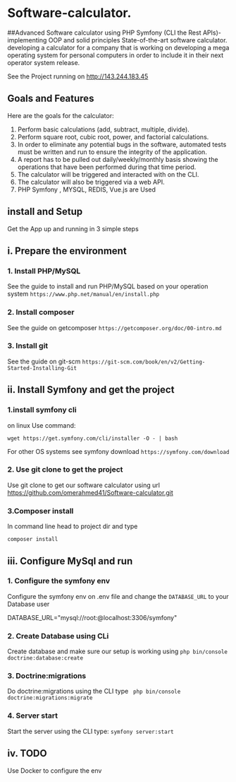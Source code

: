 # Software-calculator.
##Advanced Software calculator using PHP Symfony (CLI the Rest APIs)- implementing OOP and solid principles
State-of-the-art software calculator.  developing a calculator for a company that is working on developing a mega operating system for personal computers in order to
include it in their next operator system release.

See the Project running on http://143.244.183.45
## Goals and Features
Here are the  goals for the calculator:
1. Perform basic calculations (add, subtract, multiple, divide).
2. Perform square root, cubic root, power, and factorial calculations.
3. In order to eliminate any potential bugs in the software, automated tests must be written
and run to ensure the integrity of the application.
4. A report has to be pulled out daily/weekly/monthly basis showing the operations that have
been performed during that time period.
5. The calculator will be triggered and interacted with on the CLI.
6. The calculator will also be triggered via a web API.
7. PHP Symfony , MYSQL, REDIS, Vue.js are Used



## install and Setup
Get the App up and running in 3 simple steps

## i. Prepare the environment

### 1. Install PHP/MySQL

   See the guide to install and run PHP/MySQL based on your operation system
`https://www.php.net/manual/en/install.php`

### 2. Install composer
   See the guide on getcomposer
`https://getcomposer.org/doc/00-intro.md`

### 3. Install git
   See the guide on git-scm
`https://git-scm.com/book/en/v2/Getting-Started-Installing-Git`


## ii. Install Symfony and get the project

### 1.install symfony cli
on linux Use command: 

`wget https://get.symfony.com/cli/installer -O - | bash`

For other OS systems see symfony download
`https://symfony.com/download`


### 2. Use git clone to get the project
   Use git clone to get our software calculator using url https://github.com/omerahmed41/Software-calculator.git


### 3.Composer install
In command line head to project dir and type 

`composer install`



## iii. Configure MySql and run


### 1. Configure the symfony env

   Configure the symfony env on .env file and 
   change the `DATABASE_URL` to your Database user

DATABASE_URL="mysql://root:@localhost:3306/symfony"


### 2. Create Database using CLi

   Create database and make sure our setup is working using
   `php bin/console doctrine:database:create`


### 3. Doctrine:migrations

   Do doctrine:migrations using the CLI type 
  ` php bin/console doctrine:migrations:migrate`


### 4. Server start

Start the server using the CLI type:
`symfony server:start`


## iv. TODO

Use Docker to configure the env